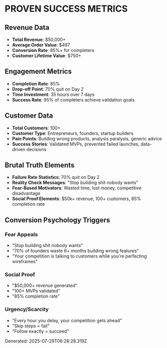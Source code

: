 # PROVEN SUCCESS METRICS

## Revenue Data
- **Total Revenue**: $50,000+
- **Average Order Value**: $497
- **Conversion Rate**: 85%+ for completers
- **Customer Lifetime Value**: $750+

## Engagement Metrics  
- **Completion Rate**: 85%
- **Drop-off Point**: 70% quit on Day 2
- **Time Investment**: 35 hours over 7 days
- **Success Rate**: 95% of completers achieve validation goals

## Customer Data
- **Total Customers**: 100+
- **Customer Type**: Entrepreneurs, founders, startup builders
- **Pain Points**: Building wrong products, analysis paralysis, generic advice
- **Success Stories**: Validated MVPs, prevented failed launches, data-driven decisions

## Brutal Truth Elements
- **Failure Rate Statistics**: 70% quit on Day 2
- **Reality Check Messages**: "Stop building shit nobody wants"
- **Fear-Based Motivators**: Wasted time, lost money, competitive disadvantage
- **Social Proof Elements**: $50k+ revenue, 100+ customers, 85% completion rate

## Conversion Psychology Triggers
### Fear Appeals
- "Stop building shit nobody wants"
- "70% of founders waste 6+ months building wrong features"
- "Your competition is talking to customers while you're perfecting wireframes"

### Social Proof
- "$50,000+ revenue generated"
- "100+ MVPs validated"
- "85% completion rate"

### Urgency/Scarcity
- "Every hour you delay, your competition gets ahead"
- "Skip steps = fail"
- "Follow exactly = succeed"

Generated: 2025-07-29T06:28:28.319Z